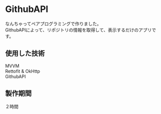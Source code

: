 # GithubAPI
なんちゃってペアプログラミングで作りました。  
GithubAPIによって、リポジトリの情報を取得して、表示するだけのアプリです。

## 使用した技術
MVVM  
Rettofit & OkHttp  
GithubAPI  
## 製作期間
２時間
